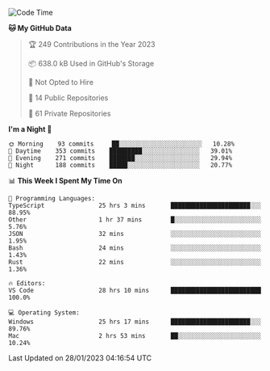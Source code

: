 <!--START_SECTION:waka-->
![Code Time](http://img.shields.io/badge/Code%20Time-3%2C564%20hrs%201%20min-blue)

**🐱 My GitHub Data** 

> 🏆 249 Contributions in the Year 2023
 > 
> 📦 638.0 kB Used in GitHub's Storage 
 > 
> 🚫 Not Opted to Hire
 > 
> 📜 14 Public Repositories 
 > 
> 🔑 61 Private Repositories  
 > 
**I'm a Night 🦉** 

```text
🌞 Morning    93 commits     ██░░░░░░░░░░░░░░░░░░░░░░░   10.28% 
🌆 Daytime    353 commits    █████████░░░░░░░░░░░░░░░░   39.01% 
🌃 Evening    271 commits    ███████░░░░░░░░░░░░░░░░░░   29.94% 
🌙 Night      188 commits    █████░░░░░░░░░░░░░░░░░░░░   20.77%

```


📊 **This Week I Spent My Time On** 

```text
💬 Programming Languages: 
TypeScript               25 hrs 3 mins       ██████████████████████░░░   88.95% 
Other                    1 hr 37 mins        █░░░░░░░░░░░░░░░░░░░░░░░░   5.76% 
JSON                     32 mins             ░░░░░░░░░░░░░░░░░░░░░░░░░   1.95% 
Bash                     24 mins             ░░░░░░░░░░░░░░░░░░░░░░░░░   1.43% 
Rust                     22 mins             ░░░░░░░░░░░░░░░░░░░░░░░░░   1.36%

🔥 Editors: 
VS Code                  28 hrs 10 mins      █████████████████████████   100.0%

💻 Operating System: 
Windows                  25 hrs 17 mins      ██████████████████████░░░   89.76% 
Mac                      2 hrs 53 mins       ██░░░░░░░░░░░░░░░░░░░░░░░   10.24%

```


 Last Updated on 28/01/2023 04:16:54 UTC
<!--END_SECTION:waka-->

